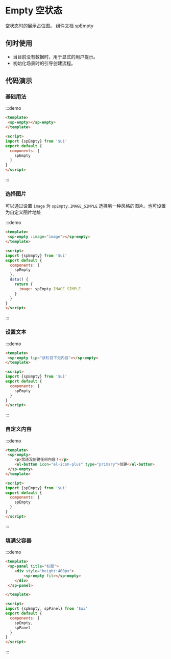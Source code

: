 # Empty 空状态

空状态时的展示占位图。
组件文档 <api-link href="components/sp-empty">spEmpty</api-link>

## 何时使用

- 当目前没有数据时，用于显式的用户提示。
- 初始化场景时的引导创建流程。

## 代码演示

### 基础用法

:::demo
```html
<template>
 <sp-empty></sp-empty>
</template>

<script>
import {spEmpty} from '$ui'
export default {
  components: {
    spEmpty
  }
}
</script>

```
:::

### 选择图片

可以通过设置 `image` 为 `spEmpty.IMAGE_SIMPLE` 选择另一种风格的图片。也可设置为自定义图片地址

:::demo
```html
<template>
 <sp-empty :image="image"></sp-empty>
</template>

<script>
import {spEmpty} from '$ui'
export default {
  components: {
    spEmpty
  },
  data() {
    return {
      image: spEmpty.IMAGE_SIMPLE
    }
  }
}
</script>

```
:::

### 设置文本

:::demo
```html
<template>
 <sp-empty tip="该栏目下无内容"></sp-empty>
</template>

<script>
import {spEmpty} from '$ui'
export default {
  components: {
    spEmpty
  }
}
</script>

```
:::

### 自定义内容

:::demo
```html
<template>
 <sp-empty>
    <p>您还没创建任何内容！</p>
    <el-button icon="el-icon-plus" type="primary">创建</el-button>
 </sp-empty>
</template>

<script>
import {spEmpty} from '$ui'
export default {
  components: {
    spEmpty
  }
}
</script>

```
:::

### 填满父容器

:::demo
```html
<template>
 <sp-panel title="标题">
    <div style="height:400px">
        <sp-empty fit></sp-empty>
    </div>
 </sp-panel>

</template>

<script>
import {spEmpty, spPanel} from '$ui'
export default {
  components: {
    spEmpty,
    spPanel
  }
}
</script>

```
:::


